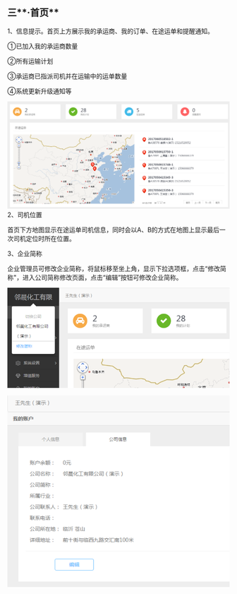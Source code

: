 ## 三**·首页**

1、信息提示。首页上方展示我的承运商、我的订单、在途运单和提醒通知。

①已加入我的承运商数量

②所有运输计划

③承运商已指派司机并在运输中的运单数量

④系统更新升级通知等

![](/nassets/h3-1.png)2、司机位置

首页下方地图显示在途运单司机信息，同时会以A、B的方式在地图上显示最后一次司机定位时所在位置。

3、企业简称

企业管理员可修改企业简称，将鼠标移至坐上角，显示下拉选项框，点击“修改简称"，进入公司简称修改页面，点击“编辑”按钮可修改企业简称。

![](/nassets/c3-4.png)

![](/nassets/c3-5.png)

